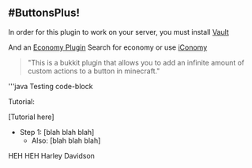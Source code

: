 #ButtonsPlus!
---
In order for this plugin to work on your server, you must install [Vault](http://dev.bukkit.org/server-mods/vault/)

And an [Economy Plugin](http://dev.bukkit.org) Search for economy or use [iConomy](http://dev.bukkit.org/server-mods/iconomy/)
> "This is a bukkit plugin that allows you to add an infinite amount of custom actions to a button in minecraft."

'''java
Testing code-block

Tutorial:

[Tutorial here]

* Step 1: [blah blah blah]
	* Also: [blah blah blah]

HEH HEH Harley Davidson
